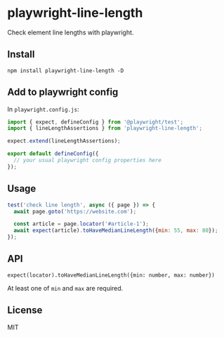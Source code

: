 # playwright-line-length

Check element line lengths with playwright.

## Install

```
npm install playwright-line-length -D
```

## Add to playwright config

In `playwright.config.js`:

```js
import { expect, defineConfig } from '@playwright/test';
import { lineLengthAssertions } from 'playwright-line-length';

expect.extend(lineLengthAssertions);

export default defineConfig({
  // your usual playwright config properties here
});
```

## Usage

```js
test('check line length', async ({ page }) => {
  await page.goto('https://website.com');

  const article = page.locator('#article-1');
  await expect(article).toHaveMedianLineLength({min: 55, max: 80});
});
```

## API

`expect(locator).toHaveMedianLineLength({min: number, max: number})`

At least one of `min` and `max` are required.

## License

MIT
